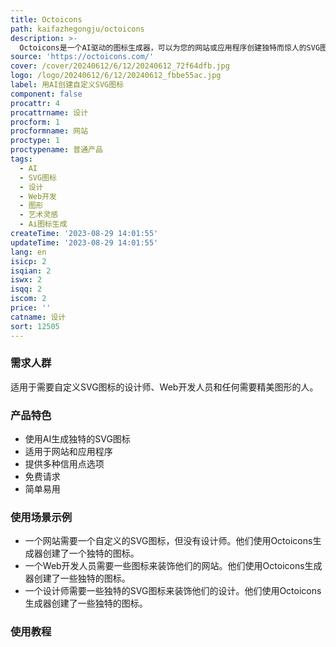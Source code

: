 ```yaml
---
title: Octoicons
path: kaifazhegongju/octoicons
description: >-
  Octoicons是一个AI驱动的图标生成器，可以为您的网站或应用程序创建独特而惊人的SVG图标。只需输入提示，即可让我们的AI生成器为您创建完美的图标。适用于设计师、Web开发人员和任何需要精美图形的人。
source: 'https://octoicons.com/'
cover: /cover/20240612/6/12/20240612_72f64dfb.jpg
logo: /logo/20240612/6/12/20240612_fbbe55ac.jpg
label: 用AI创建自定义SVG图标
component: false
procattr: 4
procattrname: 设计
procform: 1
procformname: 网站
proctype: 1
proctypename: 普通产品
tags:
  - AI
  - SVG图标
  - 设计
  - Web开发
  - 图形
  - 艺术灵感
  - Ai图标生成
createTime: '2023-08-29 14:01:55'
updateTime: '2023-08-29 14:01:55'
lang: en
isicp: 2
isqian: 2
iswx: 2
isqq: 2
iscom: 2
price: ''
catname: 设计
sort: 12505
---
```




### 需求人群
适用于需要自定义SVG图标的设计师、Web开发人员和任何需要精美图形的人。

### 产品特色
- 使用AI生成独特的SVG图标
- 适用于网站和应用程序
- 提供多种信用点选项
- 免费请求
- 简单易用

### 使用场景示例
- 一个网站需要一个自定义的SVG图标，但没有设计师。他们使用Octoicons生成器创建了一个独特的图标。
- 一个Web开发人员需要一些图标来装饰他们的网站。他们使用Octoicons生成器创建了一些独特的图标。
- 一个设计师需要一些独特的SVG图标来装饰他们的设计。他们使用Octoicons生成器创建了一些独特的图标。

### 使用教程


  
